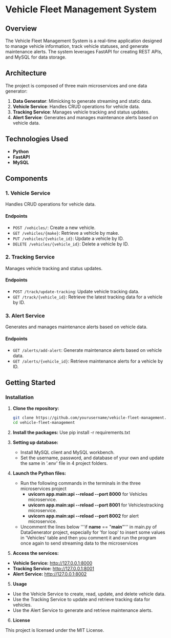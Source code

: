 # Vehicle Fleet Management System

## Overview
The Vehicle Fleet Management System is a real-time application designed to manage vehicle information, track vehicle statuses, and generate maintenance alerts. The system leverages FastAPI for creating REST APIs, and MySQL for data storage.

## Architecture
The project is composed of three main microservices and one data generator:
1. **Data Generator**: Mimicking to generate streaming and static data.
2. **Vehicle Service**: Handles CRUD operations for vehicle data.
3. **Tracking Service**: Manages vehicle tracking and status updates.
4. **Alert Service**: Generates and manages maintenance alerts based on vehicle data.

## Technologies Used
- **Python**
- **FastAPI**
- **MySQL**

## Components

### 1. Vehicle Service
Handles CRUD operations for vehicle data.

#### Endpoints
- `POST /vehicles/`: Create a new vehicle.
- `GET /vehicles/{make}`: Retrieve a vehicle by make.
- `PUT /vehicles/{vehicle_id}`: Update a vehicle by ID.
- `DELETE /vehicles/{vehicle_id}`: Delete a vehicle by ID.

### 2. Tracking Service
Manages vehicle tracking and status updates.

#### Endpoints
- `POST /track/update-tracking`: Update vehicle tracking data.
- `GET /track/{vehicle_id}`: Retrieve the latest tracking data for a vehicle by ID.

### 3. Alert Service
Generates and manages maintenance alerts based on vehicle data.

#### Endpoints
- `GET /alerts/add-alert`: Generate maintenance alerts based on vehicle data.
- `GET /alerts/{vehicle_id}`: Retrieve maintenance alerts for a vehicle by ID.

## Getting Started

### Installation

1. **Clone the repository:**
   ```bash
   git clone https://github.com/yourusername/vehicle-fleet-management.git
   cd vehicle-fleet-management
   
2. **Install the packages:**
   Use pip install -r requirements.txt

3. **Setting up database:**
   - Install MySQL client and MySQL workbench.
   - Set the username, password, and database of your own and update the same in '.env' file in 4 project folders.

5. **Launch the Python files:**
   - Run the following commands in the terminals in the three microservices project
     - **uvicorn app.main:api --reload --port 8000**  for Vehicles microservice.
     - **uvicorn app.main:api --reload --port 8001**  for Vehiclestracking microservice.
     - **uvicorn app.main:api --reload --port 8002**  for alert microservice.
   - Uncomment the lines below '''if __name__ == "__main__"''' in main.py of DataGenerator project, especially for 'for loop' to insert some values in 'Vehicles' table and then you comment it and run the program 
     once again to send streaming data to the microservices

6. **Access the services:**
- **Vehicle Service:** http://127.0.0.1:8000
- **Tracking Service:** http://127.0.0.1:8001
- **Alert Service:** http://127.0.0.1:8002

5. **Usage**
- Use the Vehicle Service to create, read, update, and delete vehicle data.
- Use the Tracking Service to update and retrieve tracking data for vehicles.
- Use the Alert Service to generate and retrieve maintenance alerts.

6. **License**
   
This project is licensed under the MIT License.
